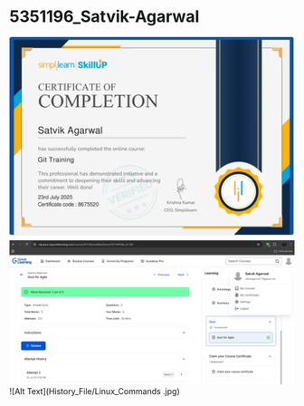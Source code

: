 # 5351196_Satvik-Agarwal
![Alt Text](SDLC/GIT_Certificate.jpg)
![Alt Text](SDLC/SDLC_Course.png)
![Alt Text](History_File/Linux_Commands .jpg)

